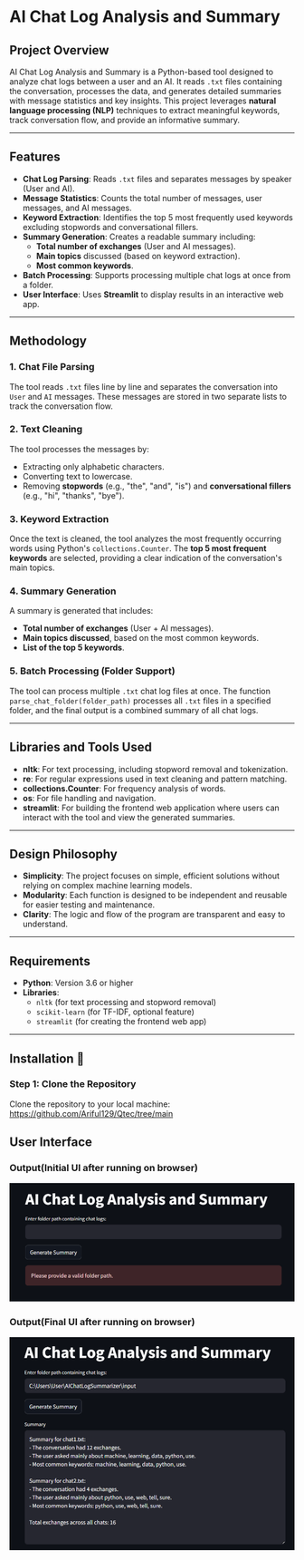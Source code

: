 # AI Chat Log Analysis and Summary 

## Project Overview 
AI Chat Log Analysis and Summary is a Python-based tool designed to analyze chat logs between a user and an AI. It reads `.txt` files containing the conversation, processes the data, and generates detailed summaries with message statistics and key insights. This project leverages **natural language processing (NLP)** techniques to extract meaningful keywords, track conversation flow, and provide an informative summary.

---

## Features 
- **Chat Log Parsing**: Reads `.txt` files and separates messages by speaker (User and AI).
- **Message Statistics**: Counts the total number of messages, user messages, and AI messages.
- **Keyword Extraction**: Identifies the top 5 most frequently used keywords excluding stopwords and conversational fillers.
- **Summary Generation**: Creates a readable summary including:
  - **Total number of exchanges** (User and AI messages).
  - **Main topics** discussed (based on keyword extraction).
  - **Most common keywords**.
- **Batch Processing**: Supports processing multiple chat logs at once from a folder.
- **User Interface**: Uses **Streamlit** to display results in an interactive web app.

---

## **Methodology** 

### **1. Chat File Parsing** 
The tool reads `.txt` files line by line and separates the conversation into `User` and `AI` messages. These messages are stored in two separate lists to track the conversation flow.

### **2. Text Cleaning** 
The tool processes the messages by:
- Extracting only alphabetic characters.
- Converting text to lowercase.
- Removing **stopwords** (e.g., "the", "and", "is") and **conversational fillers** (e.g., "hi", "thanks", "bye").

### **3. Keyword Extraction** 
Once the text is cleaned, the tool analyzes the most frequently occurring words using Python's `collections.Counter`. The **top 5 most frequent keywords** are selected, providing a clear indication of the conversation's main topics.

### **4. Summary Generation** 
A summary is generated that includes:
- **Total number of exchanges** (User + AI messages).
- **Main topics discussed**, based on the most common keywords.
- **List of the top 5 keywords**.

### **5. Batch Processing (Folder Support)** 
The tool can process multiple `.txt` chat log files at once. The function `parse_chat_folder(folder_path)` processes all `.txt` files in a specified folder, and the final output is a combined summary of all chat logs.

---

## **Libraries and Tools Used** 
- **nltk**: For text processing, including stopword removal and tokenization.
- **re**: For regular expressions used in text cleaning and pattern matching.
- **collections.Counter**: For frequency analysis of words.
- **os**: For file handling and navigation.
- **streamlit**: For building the frontend web application where users can interact with the tool and view the generated summaries.

---

## **Design Philosophy** 
- **Simplicity**: The project focuses on simple, efficient solutions without relying on complex machine learning models.
- **Modularity**: Each function is designed to be independent and reusable for easier testing and maintenance.
- **Clarity**: The logic and flow of the program are transparent and easy to understand.

---

## **Requirements** 
- **Python**: Version 3.6 or higher
- **Libraries**:
  - `nltk` (for text processing and stopword removal)
  - `scikit-learn` (for TF-IDF, optional feature)
  - `streamlit` (for creating the frontend web app)

---

## **Installation** 🔧

### **Step 1: Clone the Repository**
Clone the repository to your local machine: https://github.com/Ariful129/Qtec/tree/main

## **User Interface**



###  Output(Initial UI after running on browser)
![Image Alt](https://github.com/Ariful129/Qtec/blob/48dbc241b8d9fcb7face3fa9919bab51f64c4914/images/Initial_UI.png)

### Output(Final UI after running on browser)
![Image Alt](https://github.com/Ariful129/Qtec/blob/e4d3121b37cd9af13ec66ff7ad35ecdb173f31b4/images/Final_UI.png)



